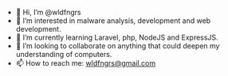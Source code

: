 - 👋 Hi, I’m @wldfngrs
- 👀 I’m interested in malware analysis, development and web development.
- 🌱 I’m currently learning Laravel, php, NodeJS and ExpressJS.
- 💞️ I’m looking to collaborate on anything that could deepen my understanding of computers.
- 📫 How to reach me: wldfngrs@gmail.com

<!---
wldfngrs/wldfngrs is a ✨ special ✨ repository because its `README.md` (this file) appears on your GitHub profile.
You can click the Preview link to take a look at your changes.
--->
